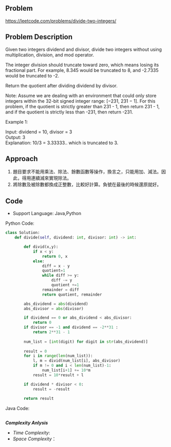 ## Problem

https://leetcode.com/problems/divide-two-integers/

## Problem Description


Given two integers dividend and divisor, divide two integers without using multiplication, division, and mod operator.

The integer division should truncate toward zero, which means losing its fractional part. For example, 8.345 would be truncated to 8, and -2.7335 would be truncated to -2.

Return the quotient after dividing dividend by divisor.

Note: Assume we are dealing with an environment that could only store integers within the 32-bit signed integer range: [−231, 231 − 1]. For this problem, if the quotient is strictly greater than 231 - 1, then return 231 - 1, and if the quotient is strictly less than -231, then return -231.

Example 1:

Input: dividend = 10, divisor = 3  </br>
Output: 3  </br>
Explanation: 10/3 = 3.33333.. which is truncated to 3.


## Approach
1. 題目要求不能用乘法、除法、餘數函數等操作，換言之，只能用加、減法。因此，得用連續減來實現除法。
2. 將除數及被除數都換成正整數，比較好計算。負號在最後的時候還原就好。

## Code

- Support Language: Java,Python

Python Code:

```py
class Solution:
    def divide(self, dividend: int, divisor: int) -> int:

        def divid(x,y):
            if x < y:
                return 0, x
            else:
                diff = x - y
                quotient=1
                while diff >= y:
                    diff -= y
                    quotient +=1
                remainder = diff
                return quotient, remainder

        abs_dividend = abs(dividend)
        abs_divisor = abs(divisor) 

        if dividend == 0 or abs_dividend < abs_divisor:
            return 0    
        if divisor == -1 and dividend == -2**31 :
            return 2**31 - 1
              
        num_list = [int(digit) for digit in str(abs_dividend)]
        
        result = 0
        for i in range(len(num_list)):
            l, m = divid(num_list[i], abs_divisor)
            if m != 0 and i < len(num_list)-1:
                num_list[i+1] += 10*m
            result = 10*result + l

        if dividend * divisor < 0:
            result = -result
              
        return result
```

Java Code:

```

```

**_Complexity Anlysis_**

- _Time Complexity_: 
- _Space Complexity_：

